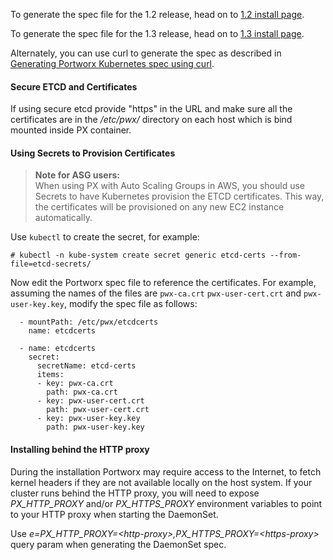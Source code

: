 To generate the spec file for the 1.2 release, head on to [1.2 install page](https://install.portworx.com/1.2.22/).

To generate the spec file for the 1.3 release, head on to [1.3 install page](https://install.portworx.com/1.3.0/).

Alternately, you can use curl to generate the spec as described in [Generating Portworx Kubernetes spec using curl](/scheduler/kubernetes/px-k8s-spec-curl.html).

#### Secure ETCD and Certificates
If using secure etcd provide "https" in the URL and make sure all the certificates are in the _/etc/pwx/_ directory on each host which is bind mounted inside PX container.

#### Using Secrets to Provision Certificates
>**Note for ASG users:**<br/>When using PX with Auto Scaling Groups in AWS, you should use Secrets to have Kubernetes provision the ETCD certificates.  This way, the certificates will be provisioned on any new EC2 instance automatically.

Use `kubectl` to create the secret, for example:

```
# kubectl -n kube-system create secret generic etcd-certs --from-file=etcd-secrets/
```

Now edit the Portworx spec file to reference the certificates.  For example, assuming the names of the files are `pwx-ca.crt` `pwx-user-cert.crt` and `pwx-user-key.key`, modify the spec file as follows:

```
  - mountPath: /etc/pwx/etcdcerts
    name: etcdcerts
```

```
  - name: etcdcerts
    secret:
      secretName: etcd-certs
      items:
      - key: pwx-ca.crt
        path: pwx-ca.crt
      - key: pwx-user-cert.crt
        path: pwx-user-cert.crt
      - key: pwx-user-key.key
        path: pwx-user-key.key
```

#### Installing behind the HTTP proxy

During the installation Portworx may require access to the Internet, to fetch kernel headers if they are not available locally on the host system.  If your cluster runs behind the HTTP proxy, you will need to expose _PX\_HTTP\_PROXY_ and/or _PX\_HTTPS\_PROXY_ environment variables to point to your HTTP proxy when starting the DaemonSet. 

Use _e=PX\_HTTP\_PROXY=\<http-proxy>,PX\_HTTPS\_PROXY=\<https-proxy>_ query param when generating the DaemonSet spec.
